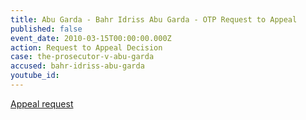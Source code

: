 ```yaml
---
title: Abu Garda - Bahr Idriss Abu Garda - OTP Request to Appeal
published: false
event_date: 2010-03-15T00:00:00.000Z
action: Request to Appeal Decision
case: the-prosecutor-v-abu-garda
accused: bahr-idriss-abu-garda
youtube_id:
---
```



[Appeal request](https://www.icc-cpi.int/Pages/record.aspx?docNo=ICC-02/05-02/09-252-Red)